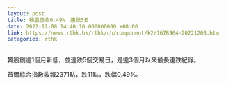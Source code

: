 ```yaml
---
layout: post
title: 韓股低收0.49%　連跌5日
date: 2022-12-08 14:40:10.000000000 +08:00
link: https://news.rthk.hk/rthk/ch/component/k2/1678964-20221208.htm
categories: rthk
---
```


韓股創逾1個月新低，並連跌5個交易日，是逾3個月以來最長連跌紀錄。

首爾綜合指數收報2371點，跌11點，跌幅0.49%。
